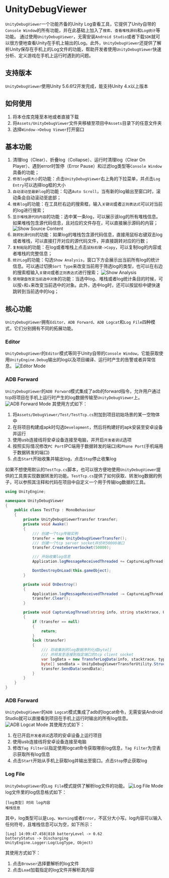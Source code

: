 UnityDebugViewer
========================

`UnityDebugViewer`一个功能齐备的Unity Log查看工具，它提供了Unity自带的`Console Window`的所有功能，并在此基础上加入了`搜索`、`查看堆栈源码`和`Log统计`等功能。
通过使用`UnityDebugViewer`，无需安装`Android Studio`或者下载`SDK`就可以很方便地查看Unity在手机上输出的Log。此外，`UnityDebugViewer`还提供了解析Unity保存在手机上的Log文件的功能，帮助开发者使用`UnityDebugViewer`快速分析、定义游戏在手机上运行时遇到的问题。

支持版本
---------------------

`UnityDebugViewer`使用Unity 5.6.6f2开发完成，能支持Unity 4.x以上版本


如何使用
---------------------

1. 将本仓库克隆至本地或者直接下载
1. 将`Assets/UnityDebugViewer`文件夹移植至项目中`Assets`目录下的任意文件夹
1. 选择`Window->Debug Viewer`打开窗口

基本功能
---------------------

1. 清理log（Clear）、折叠log（Collapse）、运行时清理log（Clear On Player）、遇到error时暂停（Error Pause）和过滤log类型等`Console Window`具备的功能；
1. `修改log框大小`的功能：点击`UnityDebugViewer`右上角的下拉菜单，并点击`Log Entry`可以选择log框的大小
1. `自动滚动至最新log`的功能：勾选`Auto Scroll`，当有新的log输出至窗口时，滚动条会自动滚动至底部；
1. `搜素log`的功能：在工具栏右边的搜索框，输入`关键词`或者`正则表达式`可以对当前的log进行搜索；
1. `显示堆栈源代码内容`的功能：选中某一条log，可以展示该log的所有堆栈信息。如果堆栈包含源代码信息，且对应的文件存在，可以直接展示源码的内容；
![Show Source Content](./Screenshots/log_stack.png)
1. `跳转到源代码`的功能：如果log的堆栈包含源代码信息，直接用鼠标右键双击log或者堆栈，可以直接打开对应的源代码文件，并直接跳转对应的行数；
1. `复制粘贴`的功能：在log或者堆栈上点击`鼠标右键->Copy`，可以复制log的内容或者堆栈的完整信息；
1. `统计Log`的功能：勾选`Show Analysis`，窗口下方会展示出当前所有log的统计信息。可以通过切换`Sort Type`来改变当前用于筛选log的类型，也可以在右边的搜索框输入`关键词`或者`正则表达式`进行搜索；
![Show Analysis](./Screenshots/log_analysis.png)
1. `使用键盘改变当前选中对象`的功能：当选中log、堆栈或者log统计条目的时候，可以按`↑`和`↓`来改变当前选中的对象。此外，选中log时，还可以按鼠标中键快速跳转到当前选中的log；

核心功能
---------------------

`UnityDebugViewer`拥有`Editor`、`ADB Forward`、`ADB Logcat`和`Log File`四种模式，它们分别拥有不同的拓展功能。

### Editor
`UnityDebugViewer`的`Editor`模式等同于Unity自带的`Console Window`，它能获取使用`UnityEngine.Debug`输出的log以及项目编译、运行时产生的告警或者异常信息。
![Editor Mode](./Screenshots/editor_mode.png)


### ADB Forward
`UnityDebugViewer`的`ADB Forward`模式集成了adb的forward指令，允许用户通过tcp将项目在手机上运行时产生的log数据传输至`UnityDebugViewer`上。
![ADB Forward Mode](./Screenshots/adb_forward_mode.png)
其使用方式如下：
1. 将`Assets/DebugViewer/Test/TestTcp.cs`附加到项目初始场景的某一空物体中
1. 在将项目构建成apk时勾选`Development`，然后将构建好的apk安装至安卓设备并运行
1. 使用usb连接线将安卓设备连接至电脑，并开启`开发者调试`选项
1. 按照实际情况修改`PC Port`(PC端用于数据转发的端口)和`Phone Port`(手机端用于数据转发的端口)
1. 点击`Start`开始收集并输出log，点击`Stop`停止收集log

如果不想使用默认的`TestTcp.cs`脚本，也可以很方便地使用`UnityDebugViewer`提供的工具类实现数据转发的功能。`TestTcp.cs`提供了如何获取、转发log数据的例子，可以参照其注释和代码在项目中自定义一个用于传输log数据的工具。
``` cs
using UnityEngine;

namespace UnityDebugViewer
{
    public class TestTcp : MonoBehaviour
    {
        private UnityDebugViewerTransfer transfer;
        private void Awake()
        {
            /// 创建一个tcp传输实例
            transfer = new UnityDebugViewerTransfer();
            /// 创建一个tcp server socket并侦听50000端口
            transfer.CreateServerSocket(50000);

            /// 开始收集log信息
            Application.logMessageReceivedThreaded += CaptureLogThread;

            DontDestroyOnLoad(this.gameObject);
        }

        private void OnDestroy()
        {
            Application.logMessageReceivedThreaded -= CaptureLogThread;
            transfer.Clear();
        }

        private void CaptureLogThread(string info, string stacktrace, UnityEngine.LogType type)
        {
            if (transfer == null)
            {
                return;
            }
            lock (transfer)
            {
                /// 将收集到的log数据序列化成byte[]
                /// 并转发至连接到指定端口的tcp client socket
                var logData = new TransferLogData(info, stacktrace, type);
                byte[] sendData = UnityDebugViewerTransferUtility.StructToBytes(logData);
                transfer.SendData(sendData);
            }
        }
    }
}
```


### ADB Forward
`UnityDebugViewer`的`ADB Logcat`模式集成了adb的logcat命令，无需安装Android Studio就可以直接看到项目在手机上运行时输出的所有log信息。
![ADB Logcat Mode](./Screenshots/adb_logcat_mode.png)
其使用方式如下：
1. 在已开启`开发者调试`选项的安卓设备上运行项目
1. 使用usb连接线将安卓设备连接至电脑
1. 修改`Tag Filter`以指定使用logcat命令获取哪些log信息，`Tag Filter`为空表示获取所有log信息
1. 点击`Start`开始从手机上获取log并输出至窗口。点击`Stop`停止获取log


### Log File
`UnityDebugViewer`的`Log File`模式提供了解析log文件的功能。
![Log File Mode](./Screenshots/log_file_mode.png)
log文件里的log信息格式如下：
```
[log类型] 时间 log内容
堆栈信息
```
其中，log类型可以是`Log`、`Warning`或者`Error`，不区分大小写。log内容可以输入任何符号，且堆栈信息可以为空，如下所示：
```
[Log] 14:09:47.458|810 batteryLevel -> 0.62
batteryStatus -> Discharging
UnityEngine.Logger:Log(LogType, Object)
```
其使用方式如下：
1. 点击`Browser`选择要解析的log文件
1. 点击`Load`加载指定的log文件并解析其内容